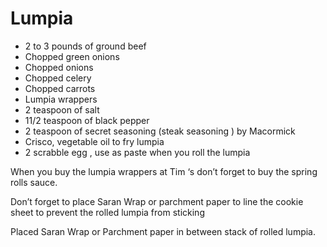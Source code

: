 # Lumpia

* 2 to 3 pounds of ground beef 
* Chopped green onions 
* Chopped onions 
* Chopped celery 
* Chopped carrots 
* Lumpia wrappers 
* 2 teaspoon of salt 
* 11/2 teaspoon of black pepper 
* 2 teaspoon of secret seasoning (steak seasoning ) by Macormick
* Crisco, vegetable oil to fry lumpia 
* 2 scrabble egg , use as paste when you roll the lumpia 

When you buy the lumpia wrappers at Tim ‘s don’t forget to buy the spring
rolls sauce. 

Don’t forget to place Saran Wrap or parchment paper to line the cookie sheet to
prevent the rolled lumpia from sticking 

Placed Saran Wrap or Parchment paper in between stack of rolled lumpia.
